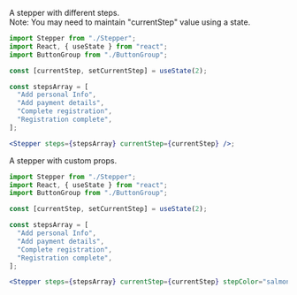 A stepper with different steps.
<br/>
Note: You may need to maintain "currentStep" value using a state.

```jsx
import Stepper from "./Stepper";
import React, { useState } from "react";
import ButtonGroup from "./ButtonGroup";

const [currentStep, setCurrentStep] = useState(2);

const stepsArray = [
  "Add personal Info",
  "Add payment details",
  "Complete registration",
  "Registration complete",
];

<Stepper steps={stepsArray} currentStep={currentStep} />;
```

A stepper with custom props.

```jsx
import Stepper from "./Stepper";
import React, { useState } from "react";
import ButtonGroup from "./ButtonGroup";

const [currentStep, setCurrentStep] = useState(2);

const stepsArray = [
  "Add personal Info",
  "Add payment details",
  "Complete registration",
  "Registration complete",
];

<Stepper steps={stepsArray} currentStep={currentStep} stepColor="salmon" />;
```
